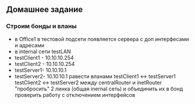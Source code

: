 ## Домашнее задание
### Строим бонды и вланы
- в Office1 в тестовой подсети появляется сервера с доп интерфесами и адресами
- в internal сети testLAN
- testClient1 - 10.10.10.254
- testClient2 - 10.10.10.254
- testServer1- 10.10.10.1
- testServer2- 10.10.10.1 равести вланами testClient1 <-> testServer1 testClient2 <-> testServer2 между centralRouter и inetRouter "пробросить" 2 линка (общая inernal сеть) и объединить их в бонд проверить работу c отключением интерфейсов

